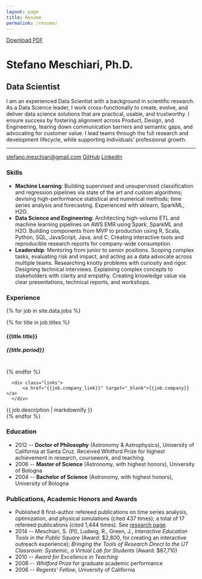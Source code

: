 ```yaml
---
layout: page
title: Resume
permalink: /resume/
---
```

<a href="/files/cv.pdf" class="ui button right floated">Download PDF</a>
<h1 class="name">Stefano Meschiari, Ph.D.</h1>
<h2 class="subtitle">Data Scientist</h2>


I am an experienced Data Scientist with a background in scientific research. As a Data Science leader, I work cross-functionally to create, evolve, and deliver data science solutions that are practical, usable, and trustworthy. I ensure success by fostering alignment across Product, Design, and Engineering, tearing down communication barriers and semantic gaps, and advocating for customer value. I lead teams through the full research and development lifecycle, while supporting individuals’ professional growth.

<hr>
<div class="links">
<a href="mailto:stefano.meschiari@gmail.com" class="ui circular button"><i class="mail outline icon"></i> stefano.meschiari@gmail.com</a>
<a href="https://github.com/stefano-meschiari" class="ui circular button"><i class="github icon"></i> GitHub</a>
<a href="https://www.linkedin.com/in/stefano-meschiari-46966242/" class="ui circular button"><i class="linkedin icon"></i> LinkedIn</a>
</div>

<div class="ui divider"></div>

### Skills
* **Machine Learning**: Building supervised and unsupervised classification and regression pipelines via state of the art and custom algorithms; devising high-performance statistical and numerical methods; time series analysis and forecasting. Experienced with sklearn, SparkML, H2O.
* **Data Science and Engineering**: Architecting high-volume ETL and machine learning pipelines on AWS EMR using Spark, SparkML and H2O. Building components from MVP to production using R, Scala, Python, SQL, JavaScript, Java, and C. Creating interactive tools and reproducible research reports for company-wide consumption.
* **Leadership**: Mentoring from junior to senior positions. Scoping complex tasks, evaluating risk and impact, and acting as a data advocate across multiple teams. Researching knotty problems with curiosity and rigor. Designing technical interviews. Explaining complex concepts to stakeholders with clarity and empathy. Creating knowledge value via clear presentations, technical reports, and workshops.

<div class="ui divider"></div>

### Experience
{% for job in site.data.jobs %}
<div class="ui segment {{job.emphasis}}">
<div class="ui divided grid">
  <div class="four wide column">
      {% for title in job.titles %}
      <h4>{{title.title}}</h4>
      <h5>{{title.period}}</h5>
      <br>
      {% endfor %}

      <div class="links">
          <a href="{{job.company_link}}" target="_blank">{{job.company}}</a>
      </div>
  </div>
  <div class="twelve wide column">
      {{ job.description | markdownify }}
  </div>

</div>
</div>
{% endfor %}



<div class="ui divider"></div>

### Education
* 2012 -- **Doctor of Philosophy** (Astronomy & Astrophysics), University of California at Santa Cruz. Received Whitford Prize for highest achievement in research, coursework, and teaching.
* 2006 -- **Master of Science** (Astronomy, with highest honors), University of Bologna
* 2004 -- **Bachelor of Science** (Astronomy, with highest honors), University of Bologna

<div class="ui divider"></div>

### Publications, Academic Honors and Awards
* Published 8 first-author refereed publications on time series analysis, optimization, and physical
simulations (cited 437 times); a total of 17 refereed publications (cited 1,444 times). See [research page](/research).
* 2014 -- Meschiari, S. (PI), Ludwig, R., Green, J., *Interactive Education Tools in the Public Square* (Award: $2,800, for creating an interactive outreach experience); *Bringing the Tools of Research Direct to the UT Classroom: Systemic, a Virtual Lab for Students* (Award: $87,710)
* 2010 -- *Award for Excellence in Teaching*
* 2008 -- *Whitford Prize* for graduate academic performance
* 2006 -- *Regents' Fellow*, University of California
